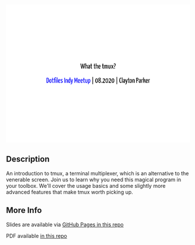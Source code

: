 ![intro slide](first_slide.png)

## Description

An introduction to tmux, a terminal multiplexer, which is an alternative to the venerable screen.
Join us to learn why you need this magical program in your toolbox.
We'll cover the usage basics and some slightly more advanced features that make tmux worth picking up.

## More Info

Slides are available via [GitHub Pages in this repo][gh-pages]

PDF available [in this repo][slides-pdf]

[gh-pages]: https://claytron.github.io/what-the-tmux/remark.html
[slides-pdf]: slides.pdf
